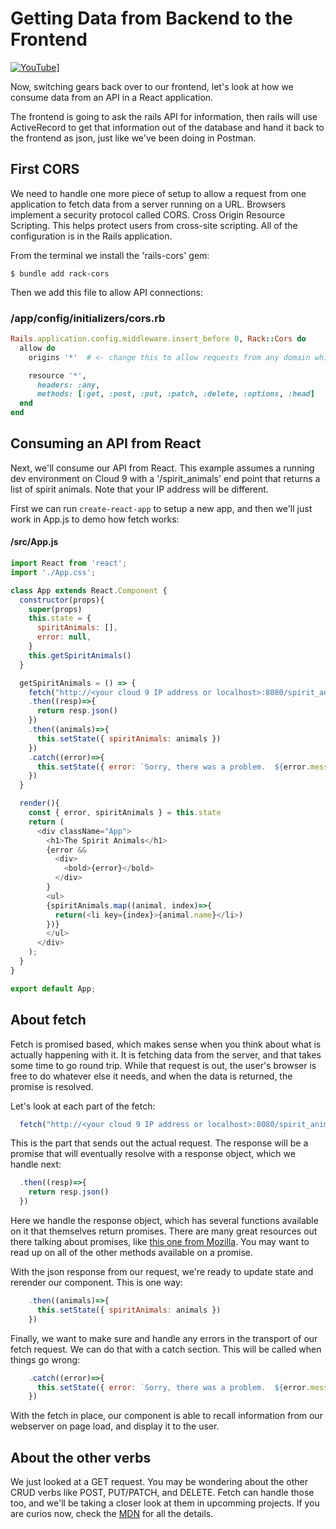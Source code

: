 # Getting Data from Backend to the Frontend

[![YouTube](http://img.youtube.com/vi/Law40pSLeHM/0.jpg)](https://www.youtube.com/watch?v=Law40pSLeHM)]

Now, switching gears back over to our frontend, let's look at how we consume data from an API in a React application.

The frontend is going to ask the rails API for information, then rails will use ActiveRecord to get that information out of the database and hand it back to the frontend as json, just like we've been doing in Postman.

## First CORS
We need to handle one more piece of setup to allow a request from one application to fetch data from a server running on a URL.  Browsers implement a security protocol called CORS.  Cross Origin Resource Scripting.  This helps protect users from cross-site scripting.  All of the configuration is in the Rails application.

From the terminal we install the 'rails-cors' gem:
```
$ bundle add rack-cors
```

Then we add this file to allow API connections:

### /app/config/initializers/cors.rb
```ruby
Rails.application.config.middleware.insert_before 0, Rack::Cors do
  allow do
    origins '*'  # <- change this to allow requests from any domain while in development.

    resource '*',
      headers: :any,
      methods: [:get, :post, :put, :patch, :delete, :options, :head]
  end
end
```


## Consuming an API from React

Next, we'll consume our API from React.  This example assumes a running dev environment on Cloud 9 with a '/spirit_animals' end point that returns a list of spirit animals.  Note that your IP address will be different.

First we can run ```create-react-app``` to setup a new app, and then we'll just work in App.js to demo how fetch works:

#### /src/App.js

```javascript
import React from 'react';
import './App.css';

class App extends React.Component {
  constructor(props){
    super(props)
    this.state = {
      spiritAnimals: [],
      error: null,
    }
    this.getSpiritAnimals()
  }

  getSpiritAnimals = () => {
    fetch("http://<your cloud 9 IP address or localhost>:8080/spirit_animals")
    .then((resp)=>{
      return resp.json()
    })
    .then((animals)=>{
      this.setState({ spiritAnimals: animals })
    })
    .catch((error)=>{
      this.setState({ error: `Sorry, there was a problem.  ${error.message}`})
    })
  }

  render(){
    const { error, spiritAnimals } = this.state
    return (
      <div className="App">
        <h1>The Spirit Animals</h1>
        {error &&
          <div>
            <bold>{error}</bold>
          </div>
        }
        <ul>
        {spiritAnimals.map((animal, index)=>{
          return(<li key={index}>{animal.name}</li>)
        })}
        </ul>
      </div>
    );
  }
}

export default App;
```


## About fetch
Fetch is promised based, which makes sense when you think about what is actually happening with it.  It is fetching data from the server, and that takes some time to go round trip.  While that request is out, the user's browser is free to do whatever else it needs, and when the data is returned, the promise is resolved.

Let's look at each part of the fetch:

```javascript
  fetch("http://<your cloud 9 IP address or localhost>:8080/spirit_animals")
```
This is the part that sends out the actual request.  The response will be a promise that will eventually resolve with a response object, which we handle next:

```javascript
  .then((resp)=>{
    return resp.json()
  })
```

Here we handle the response object, which has several functions available on it that themselves return promises.  There are many great resources out there talking about promises, like [this one from Mozilla](https://developer.mozilla.org/en-US/docs/Web/API/Fetch_API/Using_Fetch).  You may want to read up on all of the other methods available on a promise.

With the json response from our request, we're ready to update state and rerender our component.  This is one way:

```javascript
    .then((animals)=>{
      this.setState({ spiritAnimals: animals })
    })
```

Finally, we want to make sure and handle any errors in the transport of our fetch request.  We can do that with a catch section.  This will be called when things go wrong:

```javascript
    .catch((error)=>{
      this.setState({ error: `Sorry, there was a problem.  ${error.message}`})
    })
```

With the fetch in place, our component is able to recall information from our webserver on page load, and display it to the user.

## About the other verbs
We just looked at a GET request.  You may be wondering about the other CRUD verbs like POST, PUT/PATCH, and DELETE.  Fetch can handle those too, and we'll be taking a closer look at them in upcomming projects.  If you are curios now, check the [MDN](https://developer.mozilla.org/en-US/docs/Web/API/Fetch_API/Using_Fetch) for all the details.
